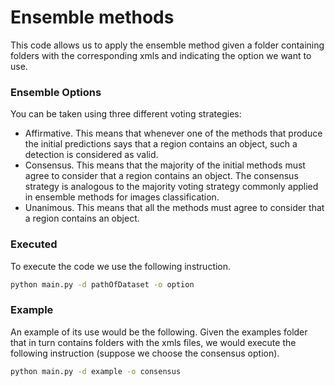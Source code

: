 # Ensemble methods

This code allows us to apply the ensemble method given a folder containing folders with the corresponding xmls and indicating 
the option we want to use.

### Ensemble Options
You can be taken using three different voting strategies:
*   Affirmative. This means that whenever one of the methods that produce the 
initial predictions says that a region contains an object, such a detection is considered as valid.
*   Consensus. This means that the majority of the initial methods must agree to consider that a region contains an object. The consensus strategy is analogous to the majority voting strategy commonly applied in ensemble methods for images classification.
*   Unanimous. This means that all the methods must agree to consider that a region contains an object.

### Executed
To execute the code we use the following instruction.
```bash
python main.py -d pathOfDataset -o option
```
### Example
An example of its use would be the following. Given the examples folder that in turn contains folders with the xmls files, we would execute the following instruction (suppose we choose the consensus option).
```bash
python main.py -d example -o consensus
```
